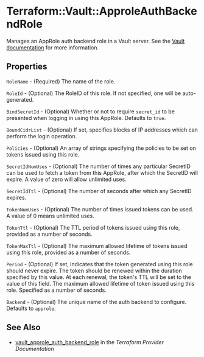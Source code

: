 # Terraform::Vault::ApproleAuthBackendRole

Manages an AppRole auth backend role in a Vault server. See the [Vault
documentation](https://www.vaultproject.io/docs/auth/approle.html) for more
information.

## Properties

`RoleName` - (Required) The name of the role.

`RoleId` - (Optional) The RoleID of this role. If not specified, one will be
auto-generated.

`BindSecretId` - (Optional) Whether or not to require `secret_id` to be
presented when logging in using this AppRole. Defaults to `true`.

`BoundCidrList` - (Optional) If set, specifies blocks of IP addresses which
can perform the login operation.

`Policies` - (Optional) An array of strings specifying the policies to be set
on tokens issued using this role.

`SecretIdNumUses` - (Optional) The number of times any particular SecretID
can be used to fetch a token from this AppRole, after which the SecretID will
expire. A value of zero will allow unlimited uses.

`SecretIdTtl` - (Optional) The number of seconds after which any SecretID
expires.

`TokenNumUses` - (Optional) The number of times issued tokens can be used.
A value of 0 means unlimited uses.

`TokenTtl` - (Optional) The TTL period of tokens issued using this role,
provided as a number of seconds.

`TokenMaxTtl` - (Optional) The maximum allowed lifetime of tokens issued
using this role, provided as a number of seconds.

`Period` - (Optional) If set, indicates that the token generated using this
role should never expire. The token should be renewed within the duration
specified by this value. At each renewal, the token's TTL will be set to the
value of this field. The maximum allowed lifetime of token issued using this
role. Specified as a number of seconds.

`Backend` - (Optional) The unique name of the auth backend to configure.
Defaults to `approle`.


## See Also

* [vault_approle_auth_backend_role](https://www.terraform.io/docs/providers/vault/r/approle_auth_backend_role.html) in the _Terraform Provider Documentation_